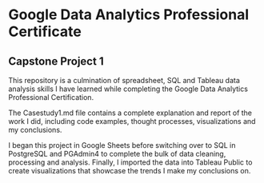 # Google Data Analytics Professional Certificate
## Capstone Project 1
This repository is a culmination of spreadsheet, SQL and Tableau data analysis skills I have learned while completing the Google Data Analytics Professional Certification.

The Casestudy1.md file contains a complete explanation and report of the work I did, including code examples, thought processes, visualizations and my conclusions. 

I began this project in Google Sheets before switching over to SQL in PostgreSQL and PGAdmin4 to complete the bulk of data cleaning, processing and analysis. Finally, I imported the data into Tableau Public to create visualizations that showcase the trends I make my conclusions on. 

